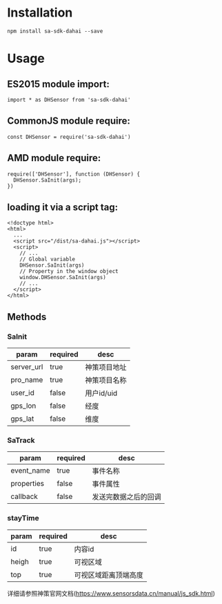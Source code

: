 # Installation  
`npm install sa-sdk-dahai --save`  

# Usage  
## ES2015 module import:  
`import * as DHSensor from 'sa-sdk-dahai'`  
## CommonJS module require:  
`const DHSensor = require('sa-sdk-dahai')`  
## AMD module require:  
```
require(['DHSensor'], function (DHSensor) {  
  DHSensor.SaInit(args);  
})
```

## loading it via a script tag:  
``` 
<!doctype html>  
<html>  
  ...  
  <script src="/dist/sa-dahai.js"></script>  
  <script>  
    // ...  
    // Global variable  
    DHSensor.SaInit(args)  
    // Property in the window object  
    window.DHSensor.SaInit(args)  
    // ...  
  </script>  
</html>  
```  

## Methods  
### SaInit  
param|required|desc  
----|----|----  
server_url|true|神策项目地址  
pro_name|true|神策项目名称  
user_id|false|用户id/uid  
gps_lon|false|经度  
gps_lat|false|维度  

### SaTrack  
param|required|desc  
----|----|----  
event_name|true|事件名称  
properties|false|事件属性  
callback|false|发送完数据之后的回调  

### stayTime  
param|required|desc  
----|----|----  
id|true|内容id  
heigh|true|可视区域  
top|true|可视区域距离顶端高度 

详细请参照神策官网文档(https://www.sensorsdata.cn/manual/js_sdk.html)  
